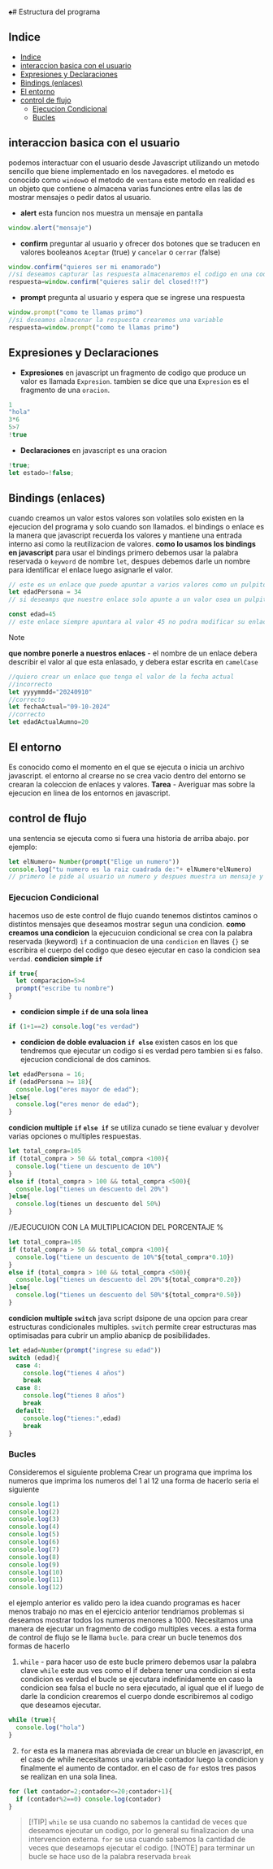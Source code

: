 ♠# Estructura del programa
## Indice
- [Indice](#indice)
- [interaccion basica con el usuario](#interaccion-basica-con-el-usuario)
- [Expresiones y Declaraciones](#expresiones-y-declaraciones)
- [Bindings (enlaces)](#bindings-enlaces)
- [El entorno](#el-entorno)
- [control de flujo](#control-de-flujo)
  - [Ejecucion Condicional](#ejecucion-condicional)
  - [Bucles](#bucles)
## interaccion basica con el usuario
podemos interactuar con el usuario desde Javascript utilizando un metodo sencillo que biene implementado en los navegadores.
el metodo es conocido como `window`o el metodo de `ventana` este metodo en realidad es un objeto que contiene o almacena varias funciones entre ellas las de mostrar mensajes o pedir datos al usuario.
- **alert** esta funcion nos muestra un mensaje en pantalla
```js
window.alert("mensaje")
```
- **confirm** preguntar al usuario y ofrecer dos botones que se traducen en valores booleanos `Aceptar` (true) y `cancelar` o `cerrar` (false)
```js
window.confirm("quieres ser mi enamorado")
//si deseamos capturar las respuesta almacenaremos el codigo en una codigo
respuesta=window.confirm("quieres salir del closed!!?")
```
- **prompt** pregunta al usuario y espera que se ingrese una respuesta
```js
window.prompt("como te llamas primo")
//si deseamos almacenar la respuesta crearemos una variable
respuesta=window.prompt("como te llamas primo")
```
## Expresiones y Declaraciones
- **Expresiones** en javascript un fragmento de codigo que produce un valor es llamada `Expresion`. tambien se dice que una `Expresion` es el fragmento de una `oracion`.
```js
1
"hola"
3*6
5>7
!true
```
- **Declaraciones** en javascript es una oracion
```js
!true;
let estado=!false;
```
## Bindings (enlaces)
cuando creamos un valor estos valores son volatiles solo existen en la ejecucion del programa y solo cuando son llamados.
el bindings o enlace es la manera que javascript recuerda los valores y mantiene una entrada interno asi como la reutilizacion de valores.
**como lo usamos los bindings en javascript**
para usar el bindings primero debemos usar la palabra reservada o `keyword` de nombre `let`, despues debemos darle un nombre para identificar el enlace luego asignarle el valor.
```js
// este es un enlace que puede apuntar a varios valores como un pulpito con muchos brazitos.
let edadPersona = 34
// si deseamps que nuestro enlace solo apunte a un valor osea un pulpito con un brazito entonces para crear este enlace debemos hacer uso de la keyword const.

const edad=45
// este enlace siempre apuntara al valor 45 no podra modificar su enlace a otro valor.
```
> [!NOTE]
> **que nombre ponerle a nuestros enlaces** - el nombre de un enlace debera describir el valor al que esta enlasado, y debera estar escrita en `camelCase`
```js
//quiero crear un enlace que tenga el valor de la fecha actual
//incorrecto
let yyyymmdd="20240910"
//correcto
let fechaActual="09-10-2024"
//correcto
let edadActualAumno=20
```
## El entorno
Es conocido como el momento en el que se ejecuta o inicia un archivo javascript.
el entorno al crearse no se crea vacio dentro del entorno se crearan la coleccion de enlaces y valores.
**Tarea** - Averiguar mas sobre la ejecucion en linea de los entornos en javascript.
## control de flujo
una sentencia se ejecuta como si fuera una historia de arriba abajo.
por ejemplo:
```js
let elNumero= Number(prompt("Elige un numero"))
console.log("tu numero es la raiz cuadrada de:"+ elNumero*elNumero)
// primero le pide al usuario un numero y despues muestra un mensaje y el cuadro de ese numero
```

### Ejecucion Condicional
hacemos uso de este control de flujo cuando tenemos distintos caminos o distintos mensajes que deseamos mostrar segun una condicion.
**como creamos una condicion**
la ejecucuion condicional se crea con la palabra reservada (keyword) `if` a continuacion de una `condicion` en llaves `{}` se escribira el cuerpo del codigo que deseo ejecutar en caso la condicion sea `verdad`.
**condicion simple `if`**
```js
if true{
  let comparacion=5>4
  prompt("escribe tu nombre")
}
```
- **condicion simple `if` de una sola linea**
```js
if (1+1==2) console.log("es verdad")
```
- **condicion de doble evaluacion `if else`**
existen casos en los que tendremos que ejecutar un codigo si es verdad pero tambien si es falso. ejecucion condicional de dos caminos.
```js
let edadPersona = 16;
if (edadPersona >= 18){
  console.log("eres mayor de edad");
}else{
  console.log("eres menor de edad");
}
```
**condicion multiple `if` `else if`**
se utiliza cunado se tiene evaluar y devolver varias opciones o multiples respuestas.
```js
let total_compra=105
if (total_compra > 50 && total_compra <100){
  console.log("tiene un descuento de 10%")
}
else if (total_compra > 100 && total_compra <500){
  console.log("tienes un descuento del 20%")
}else{
  console.log(tienes un descuento del 50%)
}
```
//EJECUCUION CON LA MULTIPLICACION DEL PORCENTAJE %
```js
let total_compra=105
if (total_compra > 50 && total_compra <100){
  console.log("tiene un descuento de 10%"${total_compra*0.10})
}
else if (total_compra > 100 && total_compra <500){
  console.log("tienes un descuento del 20%"${total_compra*0.20})
}else{
  console.log("tienes un descuento del 50%"${total_compra*0.50})
}
```
**condicion multiple `switch`**
java script dsipone de una opcion para crear estructuras condicionales multiples. `switch`  permite crear estructuras mas optimisadas para cubrir un amplio abanicp de posibilidades.
```js
let edad=Number(prompt("ingrese su edad"))
switch (edad){
  case 4:
    console.log("tienes 4 años")
    break
  case 8:
    console.log("tienes 8 años")
    break
  default:
    console.log("tienes:",edad)
    break
}
```
### Bucles
Consideremos el siguiente problema
Crear un programa que imprima los numeros que imprima los numeros del 1 al 12 una forma de hacerlo seria el siguiente
```js
console.log(1)
console.log(2)
console.log(3)
console.log(4)
console.log(5)
console.log(6)
console.log(7)
console.log(8)
console.log(9)
console.log(10)
console.log(11)
console.log(12)
```
el ejemplo anterior es valido pero la idea cuando programas es hacer menos trabajo no mas en el ejercicio anterior tendriamos problemas si deseamos mostrar todos los numeros menores a 1000.
Necesitamos una manera de ejecutar un fragmento de codigo multiples veces. a esta forma de control de flujo se le llama `bucle`.
para crear un bucle tenemos dos formas de hacerlo
1. `while` - para hacer uso de este bucle primero debemos usar la palabra clave `while` este aus ves como el if debera tener una condicion si esta condicion es verdad el bucle se ejecutara indefinidamente en caso la condicion sea falsa el bucle no sera ejecutado, al igual que el if luego de darle la condicion crearemos el cuerpo donde escribiremos al codigo que deseamos ejecutar.
```js
while (true){
  console.log("hola")
}
```
2. `for` esta es la manera mas abreviada de crear un blucle en javascript, en el caso de while necesitamos una variable contador luego la condicion y finalmente el aumento de contador. en el caso de `for` estos tres pasos se realizan en una sola linea.
```js
for (let contador=2;contador<=20;contador+1){
  if (contador%2==0) console.log(contador)
}
```
>  [!TIP]
> `while` se usa cuando no sabemos la cantidad de veces que deseamos ejecutar un codigo, por lo general su finalizacion de una intervencion externa. 
> `for` se usa cuando sabemos la cantidad de veces que deseamops ejecutar el codigo.
> [!NOTE]
> para terminar un bucle se hace uso de la palabra reservada `break` 